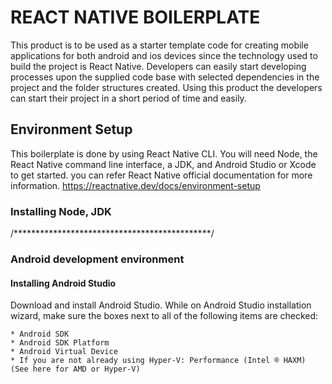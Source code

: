 # REACT NATIVE BOILERPLATE

This product is to be used as a starter template code for creating mobile applications for both android and ios devices since the technology used to build the project is React Native. Developers can easily start developing processes upon the supplied code base with selected dependencies in the project and the folder structures created. Using this product the developers can start their project in a short period of time and easily.

## Environment Setup

 This boilerplate is done by using React Native CLI. You will need Node, the React Native command line interface, a JDK, and Android Studio or Xcode to get started.
 you can refer React Native official documentation for more information. https://reactnative.dev/docs/environment-setup

### Installing Node, JDK

/*********************************************/

### Android development environment

#### Installing Android Studio

Download and install Android Studio. While on Android Studio installation wizard, make sure the boxes next to all of the following items are checked:

    * Android SDK
    * Android SDK Platform
    * Android Virtual Device
    * If you are not already using Hyper-V: Performance (Intel ® HAXM) (See here for AMD or Hyper-V)

